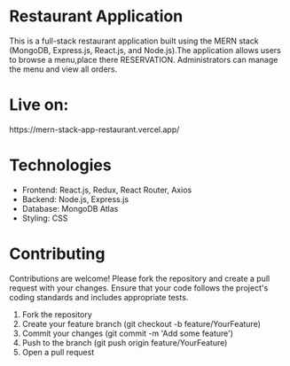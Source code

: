 <h1>Restaurant Application</h1>

<p>This is a full-stack restaurant application built using the MERN stack (MongoDB, Express.js, React.js, and Node.js).The application allows users to browse a menu,place there RESERVATION. Administrators can manage the menu and view all orders.</p>
<h1>Live on:</h1>
<span>https://mern-stack-app-restaurant.vercel.app/</span>
<h1>Technologies</h1>
<ul>
<li>Frontend: React.js, Redux, React Router, Axios</li>
<li>Backend: Node.js, Express.js</li>
<li>Database: MongoDB Atlas</li>
<li>Styling: CSS</li>
</ul>


<h1>Contributing</h1>
<p>Contributions are welcome! Please fork the repository and create a pull request with your changes. Ensure that your code follows the project's coding standards and includes appropriate tests.</p>

<ol>
<li>Fork the repository</li>
<li>Create your feature branch (git checkout -b feature/YourFeature)</li>
<li>Commit your changes (git commit -m 'Add some feature')</li>
<li>Push to the branch (git push origin feature/YourFeature)</li>
<li>Open a pull request</li>
</ol>

